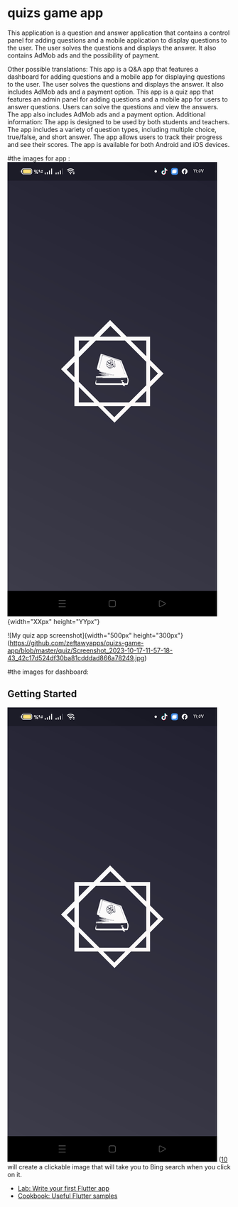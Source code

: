 # quizs game app 
This application is a question and answer application that contains a control panel for adding questions and a mobile application to display questions to the user. The user solves the questions and displays the answer. It also contains AdMob ads and the possibility of payment.

Other possible translations:
This app is a Q&A app that features a dashboard for adding questions and a mobile app for displaying questions to the user. The user solves the questions and displays the answer. It also includes AdMob ads and a payment option.
This app is a quiz app that features an admin panel for adding questions and a mobile app for users to answer questions. Users can solve the questions and view the answers. The app also includes AdMob ads and a payment option.
Additional information:
The app is designed to be used by both students and teachers.
The app includes a variety of question types, including multiple choice, true/false, and short answer.
The app allows users to track their progress and see their scores.
The app is available for both Android and iOS devices.

#the images for app :
 ![splash screen ](https://github.com/zeftawyapps/quizs-game-app/blob/master/quiz/Screenshot_2023-10-17-11-57-18-43_42c17d524df30ba81cdddad866a78249.jpg){width="XXpx" height="YYpx"}

 ![My quiz app screenshot]{width="500px" height="300px"}(https://github.com/zeftawyapps/quizs-game-app/blob/master/quiz/Screenshot_2023-10-17-11-57-18-43_42c17d524df30ba81cdddad866a78249.jpg)


#the images for dashboard:

## Getting Started

 

![Image description](https://github.com/zeftawyapps/quizs-game-app/blob/master/quiz/Screenshot_2023-10-17-11-57-18-43_42c17d524df30ba81cdddad866a78249.jpg)
([10](https://bing.com/search?q=) will create a clickable image that will take you to Bing search when you click on it.
- [Lab: Write your first Flutter app](https://docs.flutter.dev/get-started/codelab)
- [Cookbook: Useful Flutter samples](https://docs.flutter.dev/cookbook)
 
